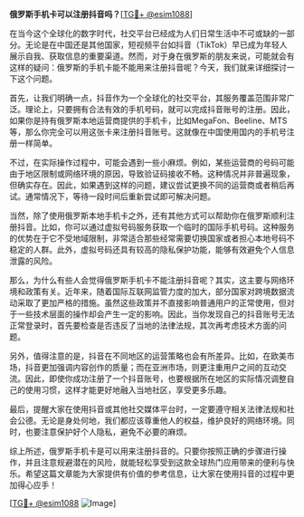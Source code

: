 **俄罗斯手机卡可以注册抖音吗？**[[TG💪+ @esim1088](https://t.me/s/esim1088)]

在当今这个全球化的数字时代，社交平台已经成为人们日常生活中不可或缺的一部分。无论是在中国还是其他国家，短视频平台如抖音（TikTok）早已成为年轻人展示自我、获取信息的重要渠道。然而，对于身在俄罗斯的朋友来说，可能就会有这样的疑问：俄罗斯的手机卡能不能用来注册抖音呢？今天，我们就来详细探讨一下这个问题。

首先，让我们明确一点，抖音作为一个全球化的社交平台，其服务覆盖范围非常广泛。理论上，只要拥有合法有效的手机号码，就可以完成抖音账号的注册。因此，如果你是持有俄罗斯本地运营商提供的手机卡，比如MegaFon、Beeline、MTS等，那么你完全可以用这张卡来注册抖音账号。这就像在中国使用国内的手机号注册一样简单。

不过，在实际操作过程中，可能会遇到一些小麻烦。例如，某些运营商的号码可能由于地区限制或网络环境的原因，导致验证码接收不畅。这种情况并非普遍现象，但确实存在。因此，如果遇到这样的问题，建议尝试更换不同的运营商或者稍后再试。通常情况下，等待一段时间后重新尝试即可解决问题。

当然，除了使用俄罗斯本地手机卡之外，还有其他方式可以帮助你在俄罗斯顺利注册抖音。比如，你可以通过虚拟号码服务获取一个临时的国际手机号码。这种服务的优势在于它不受地域限制，非常适合那些经常需要切换国家或者担心本地号码不稳定的人群。此外，虚拟号码还具有较高的隐私保护功能，能够有效避免个人信息泄露的风险。

那么，为什么有些人会觉得俄罗斯手机卡不能注册抖音呢？其实，这主要与网络环境和政策有关。近年来，随着国际互联网监管力度的加大，部分国家对跨境数据流动采取了更加严格的措施。虽然这些政策并不直接影响普通用户的正常使用，但对于一些技术层面的操作却会产生一定的影响。因此，当你发现自己的抖音账号无法正常登录时，首先要检查是否违反了当地的法律法规，其次再考虑技术方面的问题。

另外，值得注意的是，抖音在不同地区的运营策略也会有所差异。比如，在欧美市场，抖音更加强调内容创作的质量；而在亚洲市场，则更注重用户之间的互动交流。因此，即使你成功注册了一个抖音账号，也要根据所在地区的实际情况调整自己的使用习惯，这样才能更好地融入当地社区，享受更多乐趣。

最后，提醒大家在使用抖音或其他社交媒体平台时，一定要遵守相关法律法规和社会公德。无论是身处何地，我们都应该尊重他人的权益，维护良好的网络环境。同时，也要注意保护好个人隐私，避免不必要的麻烦。

综上所述，俄罗斯手机卡是可以用来注册抖音的。只要你按照正确的步骤进行操作，并且注意规避潜在的风险，就能轻松享受到这款全球热门应用带来的便利与快乐。希望这篇文章能为大家提供有价值的参考信息，让大家在使用抖音的过程中更加得心应手！

[[TG💪+ @esim1088](https://t.me/s/esim1088) ![Image](https://i.postimg.cc/4NQfJmqS/Snipaste-2025-05-13-00-14-12.png)]